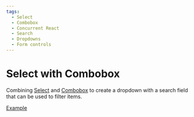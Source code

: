```yaml
---
tags:
  - Select
  - Combobox
  - Concurrent React
  - Search
  - Dropdowns
  - Form controls
---
```


# Select with Combobox

<div data-description>

Combining [Select](/components/select) and [Combobox](/components/combobox) to create a dropdown with a search field that can be used to filter items.

</div>

<div data-tags></div>

<a href="./index.tsx" data-playground>Example</a>

